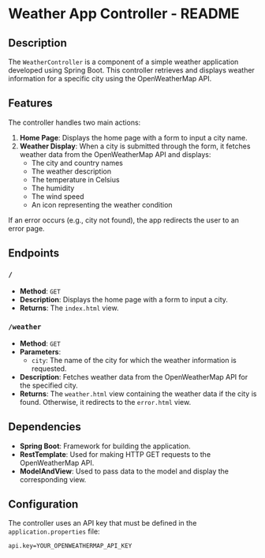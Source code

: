 # Weather App Controller - README

## Description

The `WeatherController` is a component of a simple weather application developed using Spring Boot. This controller retrieves and displays weather information for a specific city using the OpenWeatherMap API.

## Features

The controller handles two main actions:
1. **Home Page**: Displays the home page with a form to input a city name.
2. **Weather Display**: When a city is submitted through the form, it fetches weather data from the OpenWeatherMap API and displays:
   - The city and country names
   - The weather description
   - The temperature in Celsius
   - The humidity
   - The wind speed
   - An icon representing the weather condition

If an error occurs (e.g., city not found), the app redirects the user to an error page.

## Endpoints

### `/`

- **Method**: `GET`
- **Description**: Displays the home page with a form to input a city.
- **Returns**: The `index.html` view.

### `/weather`

- **Method**: `GET`
- **Parameters**:
  - `city`: The name of the city for which the weather information is requested.
- **Description**: Fetches weather data from the OpenWeatherMap API for the specified city.
- **Returns**: The `weather.html` view containing the weather data if the city is found. Otherwise, it redirects to the `error.html` view.

## Dependencies

- **Spring Boot**: Framework for building the application.
- **RestTemplate**: Used for making HTTP GET requests to the OpenWeatherMap API.
- **ModelAndView**: Used to pass data to the model and display the corresponding view.

## Configuration

The controller uses an API key that must be defined in the `application.properties` file:

```properties
api.key=YOUR_OPENWEATHERMAP_API_KEY
